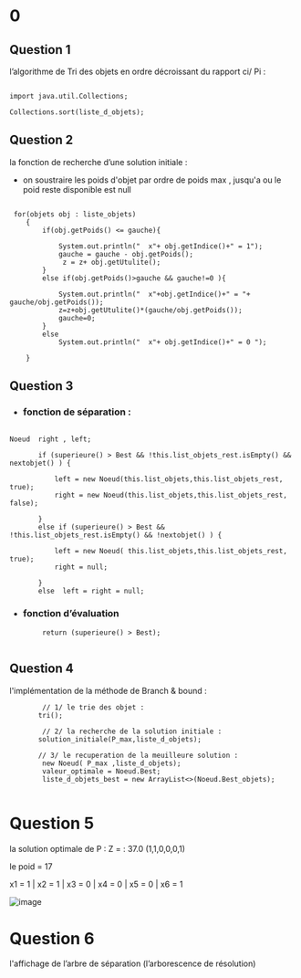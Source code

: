 # 0
## Question 1
l’algorithme de Tri des objets en ordre décroissant du rapport ci/ Pi :

```

import java.util.Collections;

Collections.sort(liste_d_objets); 

```

## Question 2
la fonction de recherche d’une solution initiale :  
 - on soustraire les poids d'objet par ordre de poids max , jusqu'a ou le poid reste disponible est null 

```

 for(objets obj : liste_objets)
    { 
        if(obj.getPoids() <= gauche){
        	
        	System.out.println("  x"+ obj.getIndice()+" = 1");
            gauche = gauche - obj.getPoids();
             z = z+ obj.getUtulite();
        }
        else if(obj.getPoids()>gauche && gauche!=0 ){
        	
            System.out.println("  x"+obj.getIndice()+" = "+ gauche/obj.getPoids());
            z=z+obj.getUtulite()*(gauche/obj.getPoids());
            gauche=0;
        } 
        else
            System.out.println("  x"+ obj.getIndice()+" = 0 ");
            
    } 

```

## Question 3
 - ### fonction de séparation :
 
 ```

Noeud  right , left;

        if (superieure() > Best && !this.list_objets_rest.isEmpty() && nextobjet() ) {
        	
        	left = new Noeud(this.list_objets,this.list_objets_rest,  true);
        	right = new Noeud(this.list_objets,this.list_objets_rest,  false);

        } 
        else if (superieure() > Best && !this.list_objets_rest.isEmpty() && !nextobjet() ) {
        	
        	left = new Noeud( this.list_objets,this.list_objets_rest, true);
        	right = null;

        } 
        else  left = right = null; 

```
 - ### fonction d’évaluation

```
    	return (superieure() > Best);
    
```

## Question 4
l'implémentation de la méthode de Branch & bound :
```
      	// 1/ le trie des objet :
       tri();
       
        // 2/ la recherche de la solution initiale :
       solution_initiale(P_max,liste_d_objets);
       
       // 3/ le recuperation de la meuilleure solution :
        new Noeud( P_max ,liste_d_objets);
        valeur_optimale = Noeud.Best;
        liste_d_objets_best = new ArrayList<>(Noeud.Best_objets);
    
```

# Question 5
la solution optimale de P : Z = : 37.0  (1,1,0,0,0,1)

le poid = 17

x1 = 1 | x2 = 1 | x3 = 0 | x4 = 0 | x5 = 0 | x6 = 1 

![image](https://user-images.githubusercontent.com/104647979/166071199-4bf2f71e-2edf-46ef-8633-180aab8b8d5d.png)


# Question 6
l'affichage de l’arbre de séparation (l’arborescence de résolution)
